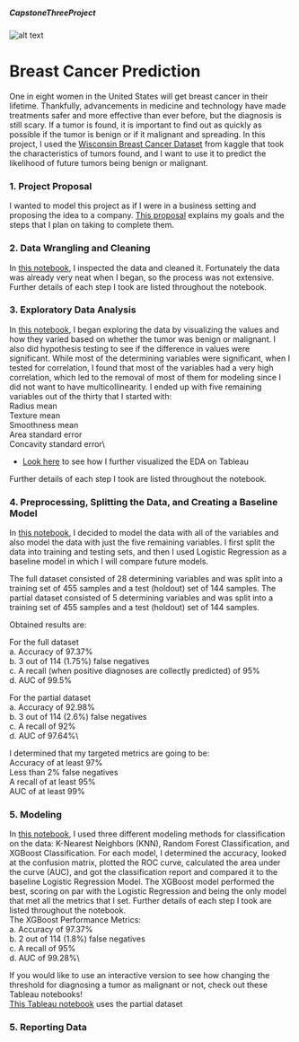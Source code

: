 ##### CapstoneThreeProject
![alt text](https://medcitynews.com/uploads/2020/07/GettyImages-1165309517-600x400.jpg)
# Breast Cancer Prediction

One in eight women in the United States will get breast cancer in their lifetime. Thankfully, advancements in medicine and technology have made treatments safer and more effective than ever before, but the diagnosis is still scary.  If a tumor is found, it is important to find out as quickly as possible if the tumor is benign or if it malignant and spreading.  In this project, I used the [Wisconsin Breast Cancer Dataset](https://www.kaggle.com/uciml/breast-cancer-wisconsin-data) from kaggle that took the characteristics of tumors found, and I want to use it to predict the likelihood of future tumors being benign or malignant.

### 1. Project Proposal

I wanted to model this project as if I were in a business setting and proposing the idea to a company.  [This proposal](https://github.com/dawgtree/CapstoneThreeProject/blob/main/Capstone%203%20Project%20Proposal.pdf) explains my goals and the steps that I plan on taking to complete them.

### 2. Data Wrangling and Cleaning

In [this notebook](https://github.com/dawgtree/CapstoneThreeProject/blob/main/Cancer%20Diagnosis%20Capstone%20Project%20Data%20Wrangling.ipynb), I inspected the data and cleaned it.  Fortunately the data was already very neat when I began, so the process was not extensive.  Further details of each step I took are listed throughout the notebook.

### 3. Exploratory Data Analysis

In [this notebook](https://github.com/dawgtree/CapstoneThreeProject/blob/main/Cancer%20Diagnosis%20Capstone%20Project%20EDA.ipynb), I began exploring the data by visualizing the values and how they varied based on whether the tumor was benign or malignant.  I also did hypothesis testing to see if the difference in values were significant.  While most of the determining variables were significant, when I tested for correlation, I found that most of the variables had a very high correlation, which led to the removal of most of them for modeling since I did not want to have multicollinearity.  I ended up with five remaining variables out of the thirty that I started with:\
Radius mean\
Texture mean\
Smoothness mean\
Area standard error\
Concavity standard error\

* [Look here](https://public.tableau.com/profile/jonathan.daughtry#!/vizhome/BreastCancerCapstoneProjectEDA/BreastCancerEDA) to see how I further visualized the EDA on Tableau

Further details of each step I took are listed throughout the notebook.

### 4. Preprocessing, Splitting the Data, and Creating a Baseline Model
In [this notebook](https://github.com/dawgtree/CapstoneThreeProject/blob/main/Cancer%20Diagnosis%20Capstone%20Project%20Baseline%20Model.ipynb), I decided to model the data with all of the variables and also model the data with just the five remaining variables.  I first split the data into training and testing sets, and then I used Logistic Regression as a baseline model in which I will compare future models. 

The full dataset consisted of 28 determining variables and was split into a training set of 455 samples and a test (holdout) set of 144 samples.
The partial dataset consisted of 5 determining variables and was split into a training set of 455 samples and a test (holdout) set of 144 samples.

Obtained results are:

For the full dataset\
a. Accuracy of 97.37%\
b. 3 out of 114 (1.75%) false negatives\
c. A recall (when positive diagnoses are collectly predicted) of 95%\
d. AUC of 99.5%

For the partial dataset\
a. Accuracy of 92.98%\
b. 3 out of 114 (2.6%) false negatives\
c. A recall of 92%\
d. AUC of 97.64%\

I determined that my targeted metrics are going to be:\
Accuracy of at least 97%\
Less than 2% false negatives\
A recall of at least 95%\
AUC of at least 99%

### 5. Modeling
In [this notebook](https://github.com/dawgtree/CapstoneThreeProject/blob/main/Cancer%20Diagnosis%20Capstone%20Project%20Modeling.ipynb), I used three different modeling methods for classification on the data: K-Nearest Neighbors (KNN), Random Forest Classification, and XGBoost Classification.  For each model, I determined the accuracy, looked at the confusion matrix, plotted the ROC curve, calculated the area under the curve (AUC), and got the classification report and compared it to the baseline Logistic Regression Model.  The XGBoost model performed the best, scoring on par with the Logistic Regression and being the only model that met all the metrics that I set. Further details of each step I took are listed throughout the notebook.\
The XGBoost Performance Metrics:\
a. Accuracy of 97.37%\
b. 2 out of 114 (1.8%) false negatives\
c. A recall of 95%\
d. AUC of 99.28%\

If you would like to use an interactive version to see how changing the threshold for diagnosing a tumor as malignant or not, check out these Tableau notebooks!\
[This Tableau notebook](https://public.tableau.com/profile/jonathan.daughtry#!/vizhome/BreastCancerModelingwithPartialData/Story1?publish=yes) uses the partial dataset

### 5. Reporting Data
